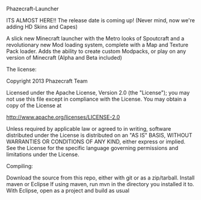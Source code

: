 Phazecraft-Launcher

ITS ALMOST HERE!!  The release date is coming up! (Never mind, now we're adding HD Skins and Capes)

A slick new Minecraft launcher with the Metro looks of Spoutcraft and a revolutionary new Mod loading system, complete with a Map and Texture Pack loader.  Adds the ability to create custom Modpacks, or play on any version of Minecraft (Alpha and Beta included)

The license:

Copyright 2013 Phazecraft Team

Licensed under the Apache License, Version 2.0 (the "License"); you may not use this file except in compliance with the License. You may obtain a copy of the License at

http://www.apache.org/licenses/LICENSE-2.0

Unless required by applicable law or agreed to in writing, software distributed under the License is distributed on an "AS IS" BASIS, WITHOUT WARRANTIES OR CONDITIONS OF ANY KIND, either express or implied. See the License for the specific language governing permissions and limitations under the License.

Compiling:

Download the source from this repo, either with git or as a zip/tarball.
Install maven or Eclipse
If using maven, run mvn in the directory you installed it to.
With Eclipse, open as a project and build as usual
